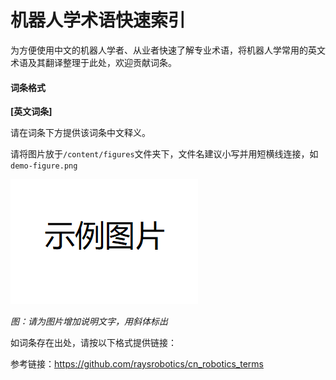 # 机器人学术语快速索引

为方便使用中文的机器人学者、从业者快速了解专业术语，将机器人学常用的英文术语及其翻译整理于此处，欢迎贡献词条。



#### 词条格式

**[英文词条]**

请在词条下方提供该词条中文释义。

请将图片放于`/content/figures`文件夹下，文件名建议小写并用短横线连接，如`demo-figure.png`

![](.\content\figures\demo-figure.png)

*图：请为图片增加说明文字，用斜体标出*

如词条存在出处，请按以下格式提供链接：

参考链接：<https://github.com/raysrobotics/cn_robotics_terms>


